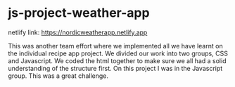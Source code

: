 # js-project-weather-app

netlify link: https://nordicweatherapp.netlify.app

This was another team effort where we implemented all we have learnt on the individual recipe app project. We divided our work into two groups,  CSS and Javascript. We coded the html together to make sure we all had a solid understanding of the structure first. On this project I was in the Javascript group. This was a great challenge. 
